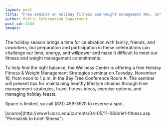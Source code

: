 ```yaml
---
layout: post
title: "Free seminar on holiday fitness and weight management Nov. 16"
author: Public Information Department
post_id: 4334
images:
---
```


<a name="content" id="content"></a>
<p>
  The holiday season brings a time for celebration with family, friends, and coworkers, but preparation and participation in these celebrations can challenge our time, energy, and willpower and make it difficult to meet our fitness and weight management commitments.<br>
</p>
<p>
  To help find the right balance, the Wellness Center is offering a free Holiday Fitness &amp; Weight Management Strategies seminar on Tuesday, November 16, from noon to 1 p.m. in the Bay Tree Conference Room A. The seminar will present tips for maintaining healthy lifestyle choices through time management strategies, travel fitness ideas, exercise options, and managing holiday feasts.<br>
</p>
<p>
  Space is limited, so call (831) 459-3970 to reserve a spot.
</p>
[source](http://www1.ucsc.edu/currents/04-05/11-08/brief-fitness.asp "Permalink to brief-fitness")
